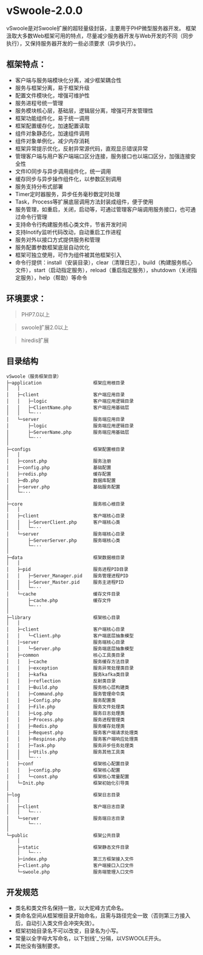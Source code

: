 # vSwoole-2.0.0
vSwoole是对Swoole扩展的超轻量级封装，主要用于PHP微型服务器开发。
框架汲取大多数Web框架可用的特点，尽量减少服务器开发与Web开发的不同（同步执行），又保持服务器开发的一些必须要求（异步执行）。

## 框架特点：
+ 客户端与服务端模块化分离，减少框架耦合性
+ 服务与框架分离，易于框架升级
+ 配置文件模块化，增强可维护性
+ 服务进程号统一管理
+ 服务模块核心层，基础层，逻辑层分离，增强可开发管理性
+ 框架功能组件化，易于统一调用
+ 框架配置缓存化，加速配置读取
+ 组件对象静态化，加速组件调用
+ 组件对象单例化，减少内存消耗
+ 框架异常提示优化，反射异常源代码，直观显示错误异常
+ 管理客户端与用户客户端端口区分连接，服务接口也以端口区分，加强连接安全性
+ 文件IO同步与异步调用组件化，统一调用
+ 缓存同步与异步操作组件化，以参数区别调用
+ 服务支持分布式部署
+ Timer定时器服务，异步任务毫秒数定时处理
+ Task，Process等扩展底层调用方法封装成组件，便于使用
+ 服务管理，如重启，关闭，启动等，可通过管理客户端调用服务接口，也可通过命令行管理
+ 支持命令行构建服务核心类文件，节省开发时间
+ 支持Inotify监听代码改动，自动重启工作进程
+ 服务对外以接口方式提供服务和管理
+ 服务配置参数框架底层自动优化
+ 框架可独立使用，可作为组件被其他框架引入
+ 命令行提供：install（安装目录），clear（清理日志），build（构建服务核心文件），start（启动指定服务），reload（重启指定服务），shutdown（关闭指定服务），help（帮助）等命令

## 环境要求：
> PHP7.0以上

> swoole扩展2.0以上

> hiredis扩展

## 目录结构

~~~
vSwoole（服务框架目录）
├─application                   框架应用根目录
│   │
│   ├─client                    客户端应用目录
│   │   ├─logic                 客户端应用逻辑目录
│   │   ├─ClientName.php        客户端应用基础层
│   │   └─···              
│   └─server                    服务端应用目录
│       ├─logic                 服务端应用逻辑目录
│       ├─ServerName.php        服务端应用基础层
│       └─···              
│
├─configs                       框架配置根目录
│   │ 
│   ├─const.php                 服务注册
│   ├─config.php                基础配置
│   ├─redis.php                 缓存配置
│   ├─db.php                    数据库配置
│   ├─server.php                基础服务配置
│   └─···                       
│
├─core                          服务核心根目录
│   │
│   ├─client                    客户端核心目录
│   │   ├─ServerClient.php      客户端核心类
│   │   └─···              
│   └─server                    服务端核心目录
│       ├─ServerServer.php      服务端核心类
│       └─···
│
├─data                          框架数据根目录
│   │ 
│   ├─pid                       服务进程PID目录
│   │   ├─Server_Manager.pid    服务管理进程PID
│   │   ├─Server_Master.pid     服务主进程PID
│   │   └─···                   
│   └─cache                     缓存文件目录
│       ├─cache.php             缓存文件
│       └─···
│       
├─library                       框架核心目录
│   │
│   ├─client                    客户端核心目录
│   │   └─Client.php            客户端底层抽象模型
│   │─server                    服务端核心目录
│   │   └─Server.php            服务端底层抽象模型
│   ├─common                    核心工具类目录
│   │   ├─cache                 服务缓存方法目录
│   │   ├─exception             服务异常处理类目录
│   │   ├─kafka                 服务kafka类目录
│   │   ├─reflection            反射类目录
│   │   ├─Build.php             服务核心层构建类
│   │   ├─Command.php           服务管理命令类
│   │   ├─Config.php            服务配置类  
│   │   ├─File.php              服务文件处理类
│   │   ├─Log.php               服务日志处理类
│   │   ├─Process.php           服务进程管理类
│   │   ├─Redis.php             服务缓存处理类
│   │   ├─Request.php           服务客户端请求处理类
│   │   ├─Respinse.php          服务客户端响应处理类
│   │   ├─Task.php              服务异步任务处理类
│   │   ├─Utils.php             服务其他工具类
│   │   └─···
│   ├─conf                      框架核心配置目录
│   │   ├─config.php            框架核心配置
│   │   └─const.php             框架核心常量配置
│   └─Init.php                  框架初始化引导类
│
├─log                           框架日志目录
│   │   
│   ├─client                    客户端日志目录                    
│   │   └─···
│   └─server                    服务端日志目录
│       └─···
│                         
└─public                        框架公共目录
    │
    ├─static                    框架静态文件目录
    │   └─···
    ├─index.php                 第三方框架接入文件
    ├─client.php                客户端接口入口文件
    └─swoole.php                服务端管理入口文件
~~~

## 开发规范
* 类名和类文件名保持一致，以大驼峰方式命名。
* 类命名空间从框架根目录开始命名，且需与路径完全一致（否则第三方接入后，自动引入类文件会冲突失效）。
* 框架初始目录名不可以改变，目录名为小写。
* 常量以全字母大写命名，以下划线'_'分隔，以VSWOOLE开头。
* 其他没有强制要求。